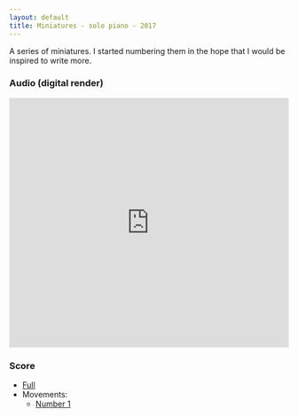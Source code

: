 ```yaml
---
layout: default
title: Miniatures - solo piano - 2017
---
```


A series of miniatures. I started numbering them in the hope that I would be inspired to write more.

### Audio (digital render)

<iframe width="100%" height="450" scrolling="no" frameborder="no" src="https://w.soundcloud.com/player/?url=https%3A//api.soundcloud.com/playlists/323111244&amp;color=ff5500&amp;auto_play=false&amp;hide_related=false&amp;show_comments=true&amp;show_user=true&amp;show_reposts=false"></iframe>

### Score

* [Full](/sounds/solo/miniatures/Miniatures.pdf)
* Movements:
    * [Number 1](/sounds/solo/miniatures/1.pdf)
